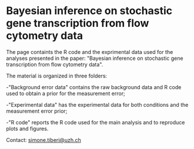 # Bayesian  inference on stochastic  gene transcription from flow cytometry data
The page containts the R code and the exprimental data used for the analyses presented in the paper: "Bayesian  inference on stochastic  gene transcription from flow cytometry data".

The material is organized in three folders:

-"Background error data" contains the raw background data and R code used to obtain a prior for the measurement error;

-"Experimental data" has the experimental data for both conditions and the measurement error prior;

-"R code" reports the R code used for the main analysis and to reproduce plots and figures.

Contact: simone.tiberi@uzh.ch

